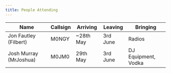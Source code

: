 ```yaml
---
title: People Attending
---
```

|Name                  |Callsign|Arriving  |Leaving  |Bringing|
|----------------------|--------|----------|---------|--------|
|Jon Fautley (Filbert) |M0NGY   |~28th May |3rd June |Radios|
|Josh Murray (MrJoshua)|M0JM0   |29th May  |3rd June |DJ Equipment, Vodka|
